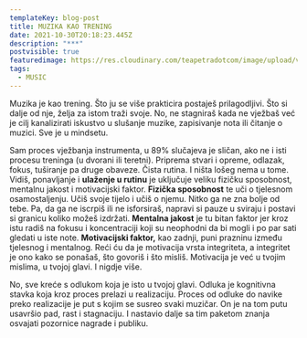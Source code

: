 ```yaml
---
templateKey: blog-post
title: MUZIKA KAO TRENING
date: 2021-10-30T20:18:23.445Z
description: "***"
postvisible: true
featuredimage: https://res.cloudinary.com/teapetradotcom/image/upload/v1635626286/%C4%8Clanak/_MG_6335_bnrnfz.jpg
tags:
  - MUSIC
---
```

Muzika je kao trening. Što ju se više prakticira postaješ prilagodljivi. Što si dalje od nje, želja za istom traži svoje. No, ne stagniraš kada ne vježbaš već je cilj kanalizirati iskustvo u slušanje muzike, zapisivanje nota ili čitanje o muzici. Sve je u mindsetu.



Sam proces vježbanja instrumenta, u 89% slučajeva je sličan, ako ne i isti procesu treninga (u dvorani ili teretni). Priprema stvari i opreme, odlazak, fokus, tuširanje pa druge obaveze. Čista rutina. I ništa lošeg nema u tome. Vidiš, ponavljanje i **ulaženje u rutinu** je uključuje veliku fizičku sposobnost, mentalnu jakost i motivacijski faktor. **Fizička sposobnost** te uči o tjelesnom osamostaljenju. Učiš svoje tijelo i učiš o njemu. Nitko ga ne zna bolje od tebe. Pa, da ga ne iscrpiš ili ne isforsiraš, napravi si pauze u sviraju i postavi si granicu koliko možeš izdržati. **Mentalna jakost** je tu bitan faktor jer kroz istu radiš na fokusu i koncentraciji koji su neophodni da bi mogli i po par sati gledati u iste note.  **Motivacijski faktor,** kao zadnji, puni prazninu između tjelesnog i mentalnog. Reći ću da je motivacija vrsta integriteta, a integritet je ono kako se ponašaš, što govoriš i što misliš. Motivacija je već u tvojim mislima, u tvojoj glavi. I nigdje više.


No, sve kreće s odlukom koja je isto u tvojoj glavi. Odluka je kognitivna stavka koja kroz proces prelazi u realizaciju. Proces od odluke do navike preko realizacije je put s kojim se susreo svaki muzičar. On je na tom putu usavršio pad, rast i stagnaciju. I nastavio dalje sa tim paketom znanja osvajati pozornice nagrade i publiku.